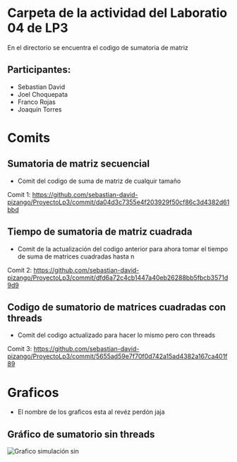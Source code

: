 # Carpeta de la actividad del Laboratio 04 de LP3

En el directorio se encuentra el codigo de sumatoria de matriz

## Participantes:
- Sebastian David
- Joel Choquepata
- Franco Rojas
- Joaquín Torres

# Comits

## Sumatoria de matriz secuencial

- Comit del codigo de suma de matriz de cualquir tamaño

Comit 1: https://github.com/sebastian-david-pizango/ProyectoLp3/commit/da04d3c7355e4f203929f50cf86c3d4382d61bbd

## Tiempo de sumatoria de matriz cuadrada

- Comit de la actualización del codigo anterior para ahora tomar el tiempo de suma de matrices cuadradas hasta n

Comit 2: https://github.com/sebastian-david-pizango/ProyectoLp3/commit/dfd6a72c4cb1447a40eb26288bb5fbcb3571d9d9

## Codigo de sumatorio de matrices cuadradas con threads

- Comit del codigo actualizado para hacer lo mismo pero con threads

Comit 3: https://github.com/sebastian-david-pizango/ProyectoLp3/commit/5655ad59e7f70f0d742a15ad4382a167ca401f89

# Graficos

- El nombre de los graficos esta al revéz perdón jaja

## Gráfico de sumatorio sin threads

![Grafico simulación sin]()
